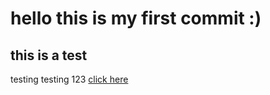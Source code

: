 # hello this is my first commit :)

## this is a test

testing testing 123
[click here](https://laurenporteous.com)

